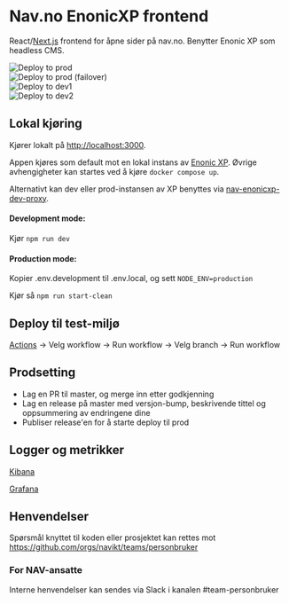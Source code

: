 # Nav.no EnonicXP frontend

React/[Next.js](https://nextjs.org/) frontend for åpne sider på nav.no. Benytter Enonic XP som headless CMS.

![Deploy to prod](https://github.com/navikt/nav-enonicxp-frontend/workflows/Deploy%20to%20prod/badge.svg) <br>
![Deploy to prod (failover)](https://github.com/navikt/nav-enonicxp-frontend/workflows/Deploy%20to%20prod-failover/badge.svg) <br>
![Deploy to dev1](https://github.com/navikt/nav-enonicxp-frontend/workflows/Deploy%20to%20dev1/badge.svg) <br>
![Deploy to dev2](https://github.com/navikt/nav-enonicxp-frontend/workflows/Deploy%20to%20dev2/badge.svg)

## Lokal kjøring

Kjører lokalt på [http://localhost:3000](http://localhost:3000).

Appen kjøres som default mot en lokal instans av [Enonic XP](https://github.com/navikt/nav-enonicxp). Øvrige avhengigheter kan startes ved å kjøre `docker compose up`.

Alternativt kan dev eller prod-instansen av XP benyttes via [nav-enonicxp-dev-proxy](https://github.com/navikt/nav-enonicxp-dev-proxy).

#### Development mode:

Kjør `npm run dev`

#### Production mode:

Kopier .env.development til .env.local, og sett `NODE_ENV=production`

Kjør så `npm run start-clean`

## Deploy til test-miljø

[Actions](https://github.com/navikt/nav-enonicxp-frontend/actions) -> Velg workflow -> Run workflow -> Velg branch -> Run workflow

## Prodsetting

-   Lag en PR til master, og merge inn etter godkjenning
-   Lag en release på master med versjon-bump, beskrivende tittel og oppsummering av endringene dine
-   Publiser release'en for å starte deploy til prod

## Logger og metrikker

[Kibana](https://logs.adeo.no/app/discover#/view/952d2110-d396-11eb-af21-ffc7c2f0592f)

[Grafana](https://grafana.nais.io/d/mUGKZWtMz/personbruker-app-metrikker?orgId=1&var-datasource=prod-gcp&var-app=nav-enonicxp-frontend)

## Henvendelser

Spørsmål knyttet til koden eller prosjektet kan rettes mot https://github.com/orgs/navikt/teams/personbruker

### For NAV-ansatte

Interne henvendelser kan sendes via Slack i kanalen #team-personbruker
